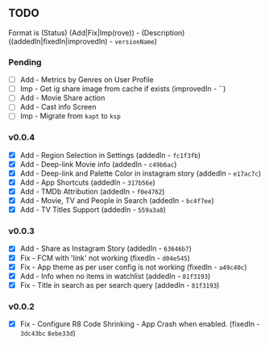 ## TODO

Format is (Status) (Add|Fix|Imp(rove)) - (Description) ((addedIn|fixedIn|improvedIn) - `versionName`)

### Pending
- [ ] Add - Metrics by Genres on User Profile
- [ ] Imp - Get ig share image from cache if exists (improvedIn - ``)
- [ ] Add - Movie Share action
- [ ] Add - Cast info Screen
- [ ] Imp - Migrate from `kapt` to `ksp`

### v0.0.4
- [X] Add - Region Selection in Settings (addedIn - `fc1f3fb`)
- [X] Add - Deep-link Movie info (addedIn - `c49b6ac`)
- [X] Add - Deep-link and Palette Color in instagram story (addedIn - `e17ac7c`)
- [X] Add - App Shortcuts (addedIn - `317b56e`)
- [X] Add - TMDb Attribution (addedIn - `f0e4762`)
- [X] Add - Movie, TV and People in Search (addedIn - `bc4f7ee`)
- [X] Add - TV Titles Support (addedIn - `559a3a0`)

### v0.0.3
- [X] Add - Share as Instagram Story (addedIn - `63646b7`)
- [X] Fix - FCM with 'link' not working (fixedIn - `d04e545`)
- [X] Fix - App theme as per user config is not working (fixedIn - `a49c40c`)
- [X] Add - Info when no items in watchlist (addedIn - `81f3193`)
- [X] Fix - Title in search as per search query (addedIn - `81f3193`)

### v0.0.2
- [X] Fix - Configure R8 Code Shrinking - App Crash when enabled. (fixedIn - `3dc43bc` `8ebe33d`)
